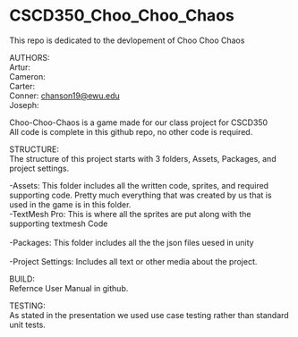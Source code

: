 # CSCD350_Choo_Choo_Chaos    <br>
This repo is dedicated to the devlopement of Choo Choo Chaos     <br>

AUTHORS:    <br>
  Artur:    <br>
  Cameron:    <br>
  Carter:     
  Conner: chanson19@ewu.edu     <br>
  Joseph:    <br>

Choo-Choo-Chaos is a game made for our class project for CSCD350    <br>
All code is complete in this github repo, no other code is required.    <br>

STRUCTURE: <br>
The structure of this project starts with 3 folders, Assets, Packages, and project settings.    <br>

  -Assets:  This folder includes all the written code, sprites, and required supporting code.  Pretty much everything that was created by us that is used in the game is in this folder.    <br>
         -TextMesh Pro: This is where all the sprites are put along with the supporting textmesh Code    <br>
 <br>
  -Packages: This folder includes all the the json files uesed in unity     <br>
<br>
  -Project Settings: Includes all text or other media about the project.     <br>
  
  BUILD: <br>
  Refernce User Manual in github. <br>
  
  TESTING: <br>
  As stated in the presentation we used use case testing rather than standard unit tests. <br>
  
  
  
  
  
